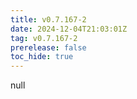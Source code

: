 ```yaml
---
title: v0.7.167-2
date: 2024-12-04T21:03:01Z
tag: v0.7.167-2
prerelease: false
toc_hide: true
---
```


null
